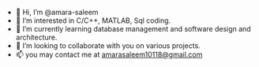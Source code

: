 - 👋 Hi, I’m @amara-saleem
- 👀 I’m interested in C/C++, MATLAB, Sql coding.
- 🌱 I’m currently learning database management and software design and architecture.
- 💞️ I’m looking to collaborate with you on various projects.
- 📫 you may contact me at  amarasaleem10118@gmail.com

<!---
amara-saleem/amara-saleem is a ✨ special ✨ repository because its `README.md` (this file) appears on your GitHub profile.
You can click the Preview link to take a look at your changes.
--->
